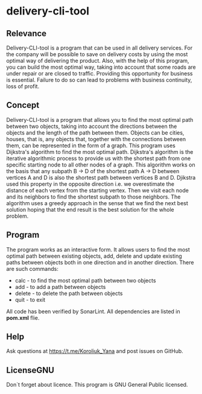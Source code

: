# delivery-cli-tool
## Relevance
Delivery-CLI-tool is a program that can be used in all delivery services. For the company will be possible to save on delivery costs by using the most optimal way of delivering the product. Also, with the help of this program, you can build the most optimal way, taking into account that some roads are under repair or are closed to traffic. Providing this opportunity for business is essential. Failure to do so can lead to problems with business continuity, loss of profit.
## Concept

Delivery-CLI-tool is a program that allows you to find the most optimal path between two objects, taking into account the directions between the objects and the length of the path between them. Objects can be cities, houses, that is, any objects that, together with the connections between them, can be represented in the form of a graph. This program uses Dijkstra's algorithm to find the most optimal path. Dijkstra's algorithm is the iterative algorithmic process to provide us with the shortest path from one specific starting node to all other nodes of a graph. This algorithm works on the basis that any subpath B -> D of the shortest path A -> D between vertices A and D is also the shortest path between vertices B and D. Djikstra used this property in the opposite direction i.e. we overestimate the distance of each vertex from the starting vertex. Then we visit each node and its neighbors to find the shortest subpath to those neighbors. 
The algorithm uses a greedy approach in the sense that we find the next best solution hoping that the end result is the best solution for the whole problem.

## Program
The program works as an interactive form. It allows users to find the most optimal path between existing objects, add, delete and update existing paths between objects both in one direction and in another direction. There are such commands:
* calc - to find the most optimal path between two objects
* add - to add a path between objects
* delete - to delete the path between objects
* quit - to exit

All code has been verified by SonarLint. All dependencies are listed in **pom.xml** flie.

## Help
Ask questions at https://t.me/Koroliuk_Yana and post issues on GitHub.

## LicenseGNU
Don\`t forget about licence. This program is GNU General Public licensed.
